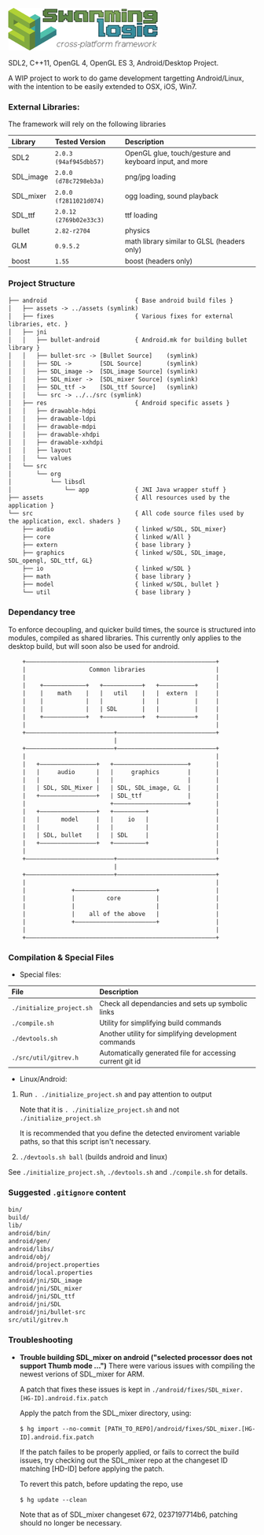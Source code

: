 ![Swarming Logic cross-platform framework](/swl_logo.png)

SDL2, C++11, OpenGL 4, OpenGL ES 3, Android/Desktop Project.

A WIP project to work to do game development targetting Android/Linux,
with the intention to be easily extended to OSX, iOS, Win7.

### External Libraries:
The framework will rely on the following libraries

| Library    | Tested Version |Description |
| :--------- | :------------ | :------------------------------------------------------ |
| SDL2       | `2.0.3 (94af945dbb57)` | OpenGL glue, touch/gesture and keyboard input, and more |
| SDL_image  | `2.0.0 (d78c7298eb3a)` | png/jpg loading                                         |
| SDL_mixer  | `2.0.0 (f2811021d074)` | ogg loading, sound playback                             |
| SDL_ttf    | `2.0.12 (2769b02e33c3)`| ttf loading                                             |
| bullet     | `2.82-r2704`           | physics                                                 |
| GLM        | `0.9.5.2`              | math library similar to GLSL (headers only)             |
| boost      | `1.55`                 | boost (headers only)                                    |


### Project Structure
```
├── android                         { Base android build files }
│   ├── assets -> ../assets (symlink)
│   ├── fixes                       { Various fixes for external libraries, etc. }
│   ├── jni
│   │   ├── bullet-android          { Android.mk for building bullet library }
│   │   ├── bullet-src -> [Bullet Source]    (symlink)
│   │   ├── SDL ->        [SDL Source]       (symlink)
│   │   ├── SDL_image ->  [SDL_image Source] (symlink)
│   │   ├── SDL_mixer ->  [SDL_mixer Source] (symlink)
│   │   ├── SDL_ttf ->    [SDL_ttf Source]   (symlink)
│   │   └── src -> ../../src (symlink)
│   ├── res                         { Android specific assets }
│   │   ├── drawable-hdpi
│   │   ├── drawable-ldpi
│   │   ├── drawable-mdpi
│   │   ├── drawable-xhdpi
│   │   ├── drawable-xxhdpi
│   │   ├── layout
│   │   └── values
│   └── src
│       └── org
│           └── libsdl
│               └── app             { JNI Java wrapper stuff }
├── assets                          { All resources used by the application }
└── src                             { All code source files used by the application, excl. shaders }
    ├── audio                       { linked w/SDL, SDL_mixer}
    ├── core                        { linked w/All }
    ├── extern                      { base library }
    ├── graphics                    { linked w/SDL, SDL_image, SDL_opengl, SDL_ttf, GL}
    ├── io                          { linked w/SDL }
    ├── math                        { base library }
    ├── model                       { linked w/SDL, bullet }
    └── util                        { base library }
```

### Dependancy tree

To enforce decoupling, and quicker build times, the source is structured into
modules, compiled as shared libraries. This currently only applies to the
desktop build, but will soon also be used for android.

```
    +––––––––––––––––––––––––––––––––––––––––––––––––––––––+
    |                  Common libraries                    |
    |                                                      |
    |    +––––––––––––+   +–––––––––––+   +––––––––––+     |
    |    |    math    |   |   util    |   |  extern  |     |
    |    |            |   |           |   |          |     |
    |    |            |   | SDL       |   |          |     |
    |    +––––––––––––+   +–––––––––––+   +––––––––––+     |
    |                                                      |
    +–––––––––––––––––––––––––+––––––––––––––––––––––––––––+
                              |
    +–––––––––––––––––––––––––+––––––––––––––––––––––––––––+
    |                                                      |
    |   +––––––––––––––––+   +–––––––––––––––––––––+       |
    |   |     audio      |   |     graphics        |       |
    |   |                |   |                     |       |
    |   | SDL, SDL_Mixer |   | SDL, SDL_image, GL  |       |
    |   +––––––––––––––––+   | SDL_ttf             |       |
    |                        +–––––––––––––––––––––+       |
    |   +––––––––––––––––+   +–––––––––+                   |
    |   |      model     |   |    io   |                   |
    |   |                |   |         |                   |
    |   | SDL, bullet    |   | SDL     |                   |
    |   +––––––––––––––––+   +–––––––––+                   |
    |                                                      |
    +–––––––––––––––––––––––––+––––––––––––––––––––––––––––+
                              |
    +–––––––––––––––––––––––––+––––––––––––––––––––––––––––+
    |                                                      |
    |             +–––––––––––––––––––––––+                |
    |             |         core          |                |
    |             |                       |                |
    |             |    all of the above   |                |
    |             +–––––––––––––––––––––––+                |
    |                                                      |
    +––––––––––––––––––––––––––––––––––––––––––––––––––––––+
```


### Compilation & Special Files
* Special files:

| File    | Description |
| :--------------------------------- | :-------------------------------------------------------- |
| `./initialize_project.sh`          | Check all dependancies and sets up symbolic links         |
| `./compile.sh`                     | Utility for simplifying build commands                    |
| `./devtools.sh`                    | Another utility for simplifying development commands      |
| `./src/util/gitrev.h`              | Automatically generated file for accessing current git id |

* Linux/Android:

1. Run `. ./initialize_project.sh` and pay attention to output

   Note that it is `. ./initialize_project.sh` and not `./initialize_project.sh`

   It is recommended that you define the detected enviroment variable paths, so that this script isn't necessary.

1. `./devtools.sh ball` (builds android and linux)

See `./initialize_project.sh`, `./devtools.sh` and `./compile.sh` for details.

### Suggested `.gitignore` content
```
bin/
build/
lib/
android/bin/
android/gen/
android/libs/
android/obj/
android/project.properties
android/local.properties
android/jni/SDL_image
android/jni/SDL_mixer
android/jni/SDL_ttf
android/jni/SDL
android/jni/bullet-src
src/util/gitrev.h
```

### Troubleshooting

- **Trouble building SDL_mixer on android ("selected processor does not support Thumb mode ...")**
  There were various issues with compiling the newest verions of SDL_mixer for ARM.

  A patch that fixes these issues is kept in `./android/fixes/SDL_mixer.[HG-ID].android.fix.patch`

  Apply the patch from the SDL_mixer directory, using:

  `$ hg import --no-commit [PATH_TO_REPO]/android/fixes/SDL_mixer.[HG-ID].android.fix.patch`

  If the patch failes to be properly applied, or fails to correct the build issues, try
  checking out the SDL_mixer repo at the changeset ID matching [HD-ID] before applying the patch.

  To revert this patch, before updating the repo, use

  `$ hg update --clean`

  Note that as of SDL_mixer changeset 672, 0237197714b6, patching should no
  longer be necessary.
